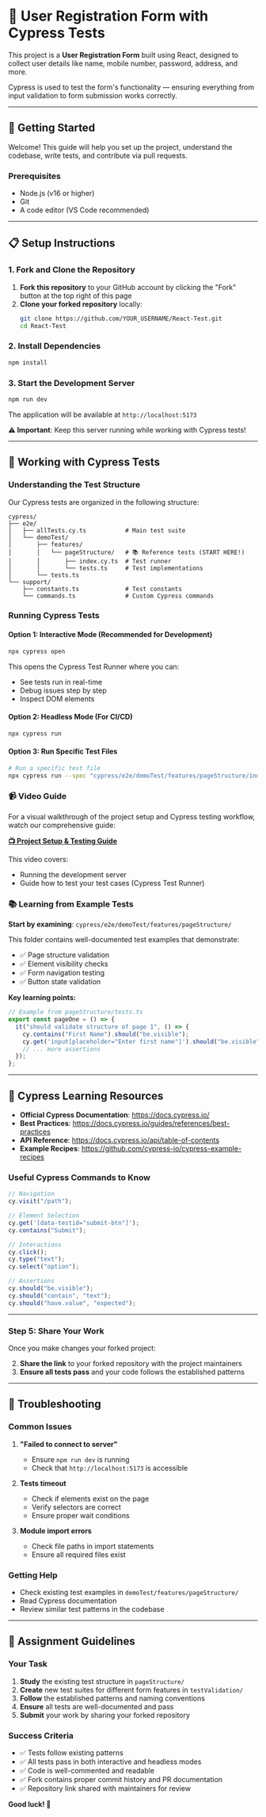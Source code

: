 # 🧾 User Registration Form with Cypress Tests

This project is a **User Registration Form** built using React, designed to collect user details like name, mobile number, password, address, and more.

Cypress is used to test the form's functionality — ensuring everything from input validation to form submission works correctly.

---

## 🚀 Getting Started

Welcome! This guide will help you set up the project, understand the codebase, write tests, and contribute via pull requests.

### Prerequisites

- Node.js (v16 or higher)
- Git
- A code editor (VS Code recommended)

---

## 📋 Setup Instructions

### 1. Fork and Clone the Repository

1. **Fork this repository** to your GitHub account by clicking the "Fork" button at the top right of this page
2. **Clone your forked repository** locally:
   ```bash
   git clone https://github.com/YOUR_USERNAME/React-Test.git
   cd React-Test
   ```

### 2. Install Dependencies

```bash
npm install
```

### 3. Start the Development Server

```bash
npm run dev
```

The application will be available at `http://localhost:5173`

**⚠️ Important**: Keep this server running while working with Cypress tests!

---

## 🧪 Working with Cypress Tests

### Understanding the Test Structure

Our Cypress tests are organized in the following structure:

```
cypress/
├── e2e/
│   ├── allTests.cy.ts           # Main test suite
│   └── demoTest/
│       ├── features/
│       │   └── pageStructure/   # 📚 Reference tests (START HERE!)
│       │       ├── index.cy.ts  # Test runner
│       │       └── tests.ts     # Test implementations
│       └── tests.ts
└── support/
    ├── constants.ts             # Test constants
    └── commands.ts              # Custom Cypress commands
```

### Running Cypress Tests

#### Option 1: Interactive Mode (Recommended for Development)

```bash
npx cypress open
```

This opens the Cypress Test Runner where you can:

- See tests run in real-time
- Debug issues step by step
- Inspect DOM elements

#### Option 2: Headless Mode (For CI/CD)

```bash
npx cypress run
```

#### Option 3: Run Specific Test Files

```bash
# Run a specific test file
npx cypress run --spec "cypress/e2e/demoTest/features/pageStructure/index.cy.ts"
```

### 📹 Video Guide

For a visual walkthrough of the project setup and Cypress testing workflow, watch our comprehensive guide:

**[📺 Project Setup & Testing Guide](https://www.loom.com/share/b5a17884a3a643b294aeb673f450ab19?sid=380af376-bc40-4f4d-a016-9c2f1105b26a)**

This video covers:

- Running the development server
- Guide how to test your test cases (Cypress Test Runner)

### 📚 Learning from Example Tests

**Start by examining**: `cypress/e2e/demoTest/features/pageStructure/`

This folder contains well-documented test examples that demonstrate:

- ✅ Page structure validation
- ✅ Element visibility checks
- ✅ Form navigation testing
- ✅ Button state validation

**Key learning points:**

```typescript
// Example from pageStructure/tests.ts
export const pageOne = () => {
  it("should validate structure of page 1", () => {
    cy.contains("First Name").should("be.visible");
    cy.get('input[placeholder="Enter first name"]').should("be.visible");
    // ... more assertions
  });
};
```

---

## 📖 Cypress Learning Resources

- **Official Cypress Documentation**: https://docs.cypress.io/
- **Best Practices**: https://docs.cypress.io/guides/references/best-practices
- **API Reference**: https://docs.cypress.io/api/table-of-contents
- **Example Recipes**: https://github.com/cypress-io/cypress-example-recipes

### Useful Cypress Commands to Know

```javascript
// Navigation
cy.visit("/path");

// Element Selection
cy.get('[data-testid="submit-btn"]');
cy.contains("Submit");

// Interactions
cy.click();
cy.type("text");
cy.select("option");

// Assertions
cy.should("be.visible");
cy.should("contain", "text");
cy.should("have.value", "expected");
```

---

### Step 5: Share Your Work

Once you make changes your forked project:

2. **Share the link** to your forked repository with the project maintainers
3. **Ensure all tests pass** and your code follows the established patterns

---

## 🐛 Troubleshooting

### Common Issues

1. **"Failed to connect to server"**

   - Ensure `npm run dev` is running
   - Check that `http://localhost:5173` is accessible

2. **Tests timeout**

   - Check if elements exist on the page
   - Verify selectors are correct
   - Ensure proper wait conditions

3. **Module import errors**
   - Check file paths in import statements
   - Ensure all required files exist

### Getting Help

- Check existing test examples in `demoTest/features/pageStructure/`
- Read Cypress documentation
- Review similar test patterns in the codebase

---

## 🎯 Assignment Guidelines

### Your Task

1. **Study** the existing test structure in `pageStructure/`
2. **Create** new test suites for different form features in `testValidation/`
3. **Follow** the established patterns and naming conventions
4. **Ensure** all tests are well-documented and pass
5. **Submit** your work by sharing your forked repository

### Success Criteria

- ✅ Tests follow existing patterns
- ✅ All tests pass in both interactive and headless modes
- ✅ Code is well-commented and readable
- ✅ Fork contains proper commit history and PR documentation
- ✅ Repository link shared with maintainers for review

**Good luck! 🚀**
